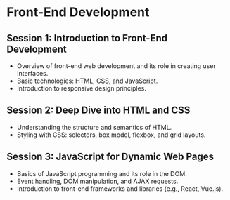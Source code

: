 # Front-End Development

## **Session 1: Introduction to Front-End Development**

- Overview of front-end web development and its role in creating user interfaces.
- Basic technologies: HTML, CSS, and JavaScript.
- Introduction to responsive design principles.

## **Session 2: Deep Dive into HTML and CSS**

- Understanding the structure and semantics of HTML.
- Styling with CSS: selectors, box model, flexbox, and grid layouts.

## **Session 3: JavaScript for Dynamic Web Pages**

- Basics of JavaScript programming and its role in the DOM.
- Event handling, DOM manipulation, and AJAX requests.
- Introduction to front-end frameworks and libraries (e.g., React, Vue.js).
